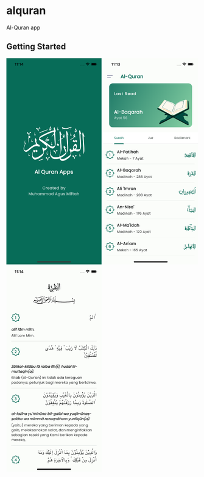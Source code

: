 # alquran

Al-Quran app

## Getting Started

<img src="Screenshot1.png" width="250"/> <img src="Screenshot2.png" width="250"/> <img src="Screenshot3.png" width="250"/>

